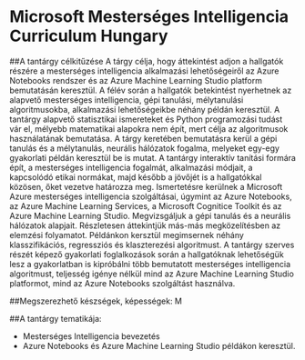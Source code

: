 # Microsoft Mesterséges Intelligencia Curriculum Hungary

##A tantárgy célkitűzése 
A tárgy célja, hogy áttekintést adjon a hallgatók részére a mesterséges intelligencia alkalmazási lehetőségeiről az Azure Notebooks rendszer és az Azure Machine Learning Studio platform bemutatásán keresztül. A félév során a hallgatók betekintést nyerhetnek az alapvető mesterséges intelligencia, gépi tanulási, mélytanulási algoritmusokba, alkalmazási lehetőségeikbe néhány példán keresztül. A tantárgy alapvető statisztikai ismereteket és Python programozási tudást vár el, mélyebb matematikai alapokra nem épít, mert célja az algoritmusok használatának bemutatása. A tárgy keretében bemutatásra kerül a gépi tanulás és a mélytanulás, neurális hálózatok fogalma, melyeket egy-egy gyakorlati példán keresztül be is mutat. A tantárgy interaktív tanítási formára épít, a mesterséges intelligencia fogalmát, alkalmazási módjait, a kapcsolódó etikai normákat, majd később a jövőjét is a hallgatókkal közösen, őket vezetve határozza meg. Ismertetésre kerülnek a Microsoft Azure mesterséges intelligencia szolgáltásai, úgymint az Azure Notebooks, az Azure Machine Learning Services, a Microsoft Cognitice Toolkit és az Azure Machine Learning Studio. Megvizsgáljuk a gépi tanulás és a neurális hálózatok alapjait. Részletesen áttekintjük más-más megközelítésben az elemzési folyamatot. Példánkon kersztül megimsernek néhány klasszifikációs, regressziós és klaszterezési algoritmust. A tantárgy szerves részét képező gyakorlati foglalkozások során a hallgatóknak lehetőségük lesz a gyakorlatban is kipróbálni több bemutatott mesterséges intelligencia algoritmust, teljesség igénye nélkül mind az Azure Machine Learning Studio platformot, mind az Azure Notebooks szolgáltást használva. 

##Megszerezhető készségek, képességek:
M

##A tantárgy tematikája:
- Mesterséges Intelligencia bevezetés
- Azure Notebooks és Azure Machine Learning Studio példákon keresztül.
